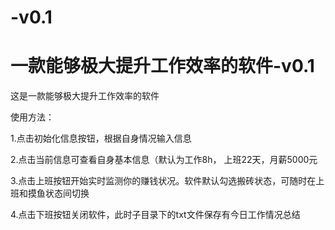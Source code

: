 # -v0.1
# 一款能够极大提升工作效率的软件-v0.1


这是一款能够极大提升工作效率的软件

使用方法：

1.点击初始化信息按钮，根据自身情况输入信息

2.点击当前信息可查看自身基本信息（默认为工作8h， 上班22天，月薪5000元

3.点击上班按钮开始实时监测你的赚钱状况。软件默认勾选搬砖状态，可随时在上班和摸鱼状态间切换

4.点击下班按钮关闭软件，此时子目录下的txt文件保存有今日工作情况总结
